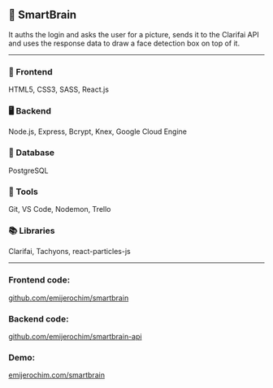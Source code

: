 ## 🧠 SmartBrain

It auths the login and asks the user for a picture, sends it to the Clarifai API and uses the response data to draw a face detection box on top of it.

_________________________

### 📱 Frontend
HTML5, CSS3, SASS, React.js

### 🖥️ Backend
Node.js, Express, Bcrypt, Knex, Google Cloud Engine

### 💾 Database
PostgreSQL

### 🧰 Tools
Git, VS Code, Nodemon, Trello

### 📚 Libraries
Clarifai, Tachyons, react-particles-js

________________

### Frontend code:
[github.com/emijerochim/smartbrain](http://github.com/emijerochim/smartbrain)

### Backend code:
[github.com/emijerochim/smartbrain-api](http://github.com/emijerochim/smartbrain-api)

### Demo:
[emijerochim.com/smartbrain](http://emijerochim.com/smartbrain)
